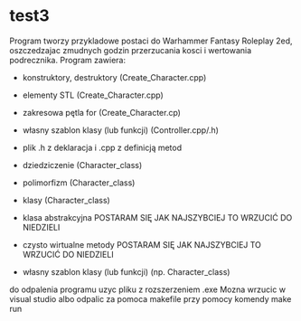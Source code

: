 # test3
Program tworzy przykladowe postaci do Warhammer Fantasy Roleplay 2ed, oszczedzajac zmudnych godzin przerzucania kosci i wertowania podrecznika.
Program zawiera:

- konstruktory, destruktory (Create_Character.cpp)
- elementy STL (Create_Character.cpp)
- zakresowa pętla for (Create_Character.cp)
- własny szablon klasy (lub funkcji) (Controller.cpp/.h)
- plik .h z deklaracja i .cpp z definicją metod
- dziedziczenie (Character_class)             
- polimorfizm (Character_class)               
- klasy (Character_class)
- klasa abstrakcyjna    POSTARAM SIĘ JAK NAJSZYBCIEJ TO WRZUCIĆ DO NIEDZIELI      
- czysto wirtualne metody  POSTARAM SIĘ JAK NAJSZYBCIEJ TO WRZUCIĆ DO NIEDZIELI      

- własny szablon klasy (lub funkcji) (np. Character_class)

do odpalenia programu uzyc pliku z rozszerzeniem .exe
Mozna wrzucic w visual studio albo odpalic za pomoca makefile przy pomocy komendy make run
